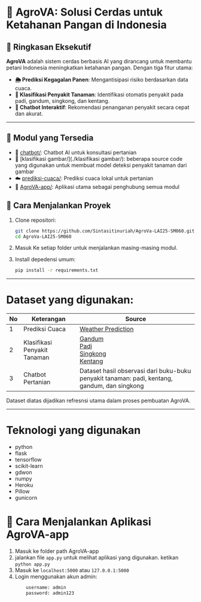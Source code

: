 # 🌾 AgroVA: Solusi Cerdas untuk Ketahanan Pangan di Indonesia

## 📝 Ringkasan Eksekutif

**AgroVA** adalah sistem cerdas berbasis AI yang dirancang untuk membantu petani Indonesia meningkatkan ketahanan pangan. Dengan tiga fitur utama:
- **🌦️ Prediksi Kegagalan Panen**: Mengantisipasi risiko berdasarkan data cuaca.
- **🌱 Klasifikasi Penyakit Tanaman**: Identifikasi otomatis penyakit pada padi, gandum, singkong, dan kentang.
- **🤖 Chatbot Interaktif**: Rekomendasi penanganan penyakit secara cepat dan akurat.
-----

## 🧩 Modul yang Tersedia

- 🤖 [chatbot/](./chatbot/): Chatbot AI untuk konsultasi pertanian
- 🌿 [klasifikasi gambar/](./klasifikasi gambar/): beberapa source code yang digunakan untuk membuat model deteksi penyakit tanaman dari gambar
- ☁️ [prediksi-cuaca/](./prediksi_cuaca/): Prediksi cuaca lokal untuk pertanian
- 📱 [AgroVA-app/](./AgroVA-app/): Aplikasi utama sebagai penghubung semua modul


## 🚀 Cara Menjalankan Proyek

1. Clone repositori:
   ```bash
   git clone https://github.com/Sintasitinuriah/AgroVa-LAI25-SM060.git
   cd AgroVa-LAI25-SM060

2. Masuk Ke setiap folder untuk menjalankan masing-masing modul.

3. Install depedensi umum:
    ```bash
    pip install -r requirements.txt

---- 

# Dataset yang digunakan:
| No | Keterangan               | Source                                                                                                                                  |
|----|--------------------------|-----------------------------------------------------------------------------------------------------------------------------------------|
| 1  | Prediksi Cuaca           | [Weather Prediction](https://www.kaggle.com/datasets/thedevastator/weather-prediction)                                                 |
| 2  | Klasifikasi Penyakit Tanaman | [Gandum](https://www.kaggle.com/datasets/kushagra3204/wheat-plant-diseases) <br> [Padi](https://www.kaggle.com/datasets/nirmalsankalana/rice-leaf-disease-image) <br> [Singkong](https://www.kaggle.com/datasets/nirmalsankalana/cassava-leaf-disease-classification) <br> [Kentang](https://www.kaggle.com/datasets/rizwan123456789/potato-disease-leaf-datasetpld) |
| 3  | Chatbot Pertanian        | Dataset hasil observasi dari buku-buku penyakit tanaman: padi, kentang, gandum, dan singkong                                           |


Dataset diatas dijadikan refresnsi utama dalam proses pembuatan AgroVA.

----
# Teknologi yang digunakan
- python
- flask
- tensorflow
- scikit-learn
- gdwon
- numpy
- Heroku
- Pillow
- gunicorn

# 🚀 Cara Menjalankan Aplikasi AgroVA-app
1. Masuk ke folder path AgroVA-app
2. jalankan file `app.py` untuk melihat aplikasi yang digunakan. ketikan `python app.py`
4. Masuk ke `localhost:5000` atau `127.0.0.1:5000`
3. Login menggunakan akun admin:
    ```bash
        username: admin
        password: admin123

